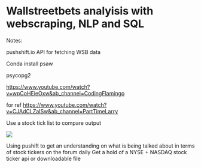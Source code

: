 # Wallstreetbets analyisis with webscraping, NLP and SQL

Notes: 

pushshift.io API for fetching WSB data

Conda install psaw

psycopg2

https://www.youtube.com/watch?v=wpCoHEieOxw&ab_channel=CodingFlamingo

for ref https://www.youtube.com/watch?v=CJAdCLZaISw&ab_channel=PartTimeLarry

Use a stock tick list to compare output

![](candidate%20models.png)

Using pushift to get an understanding on what is being talked about in terms of stock tickers on the forum daily
Get a hold of a NYSE + NASDAQ stock ticker api or downloadable file
